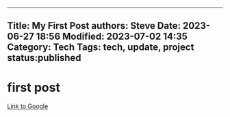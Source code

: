 ---------------
Title: My First Post
authors: Steve
Date: 2023-06-27 18:56
Modified: 2023-07-02 14:35
Category: Tech
Tags: tech, update, project
status:published
---------------

# first post

[Link to Google](google.com)